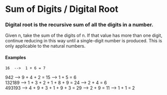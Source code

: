 # Sum of Digits / Digital Root

### Digital root is the recursive sum of all the digits in a number.

Given n, take the sum of the digits of n. If that value has more than one digit, continue reducing in this way until a single-digit number is produced. This is only applicable to the natural numbers.

#### Examples
    16  -->  1 + 6 = 7  
   942  -->  9 + 4 + 2 = 15  -->  1 + 5 = 6  
132189  -->  1 + 3 + 2 + 1 + 8 + 9 = 24  -->  2 + 4 = 6  
493193  -->  4 + 9 + 3 + 1 + 9 + 3 = 29  -->  2 + 9 = 11  -->  1 + 1 = 2  
